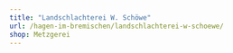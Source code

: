 ```yaml
---
title: "Landschlachterei W. Schöwe"
url: /hagen-im-bremischen/landschlachterei-w-schoewe/
shop: Metzgerei
---
```

